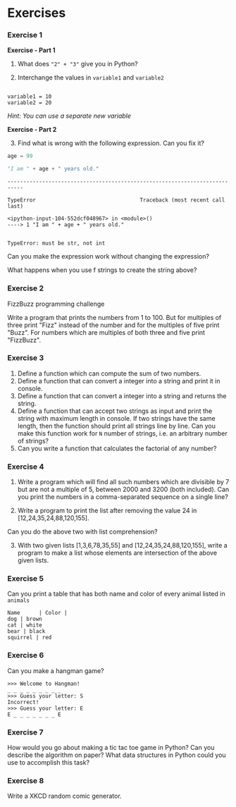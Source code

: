 # Exercises

### Exercise 1

**Exercise - Part 1**

1) What does `"2" + "3"` give you in Python?

<!--

2) Can you figure out how to make the following string all lowercase?

*Hint: You can might need to check the documentation*

https://docs.python.org/3.6/library/stdtypes.html#string-methods

-->

2) Interchange the values in `variable1` and `variable2`

```

variable1 = 10
variable2 = 20

```

*Hint: You can use a separate new variable*

**Exercise - Part 2**

3) Find what is wrong with the following expression. Can you fix it?


```python
age = 99
```


```python
"I am " + age + " years old."
```

    ---------------------------------------------------------------------------

    TypeError                                 Traceback (most recent call last)

    <ipython-input-104-552dcf048967> in <module>()
    ----> 1 "I am " + age + " years old."


    TypeError: must be str, not int


Can you make the expression work without changing the expression?

What happens when you use f strings to create the string above?

### Exercise 2

FizzBuzz programming challenge

Write a program that prints the numbers from 1 to 100. But for multiples of three print "Fizz" instead of the number and for the multiples of five print "Buzz". For numbers which are multiples of both three and five print "FizzBuzz".

### Exercise 3

1) Define a function which can compute the sum of two numbers.
2) Define a function that can convert a integer into a string and print it in console.
3) Define a function that can convert a integer into a string and returns the string.
4) Define a function that can accept two strings as input and print the string with maximum length in console. If two strings have the same length, then the function should print all strings line by line. Can you make this function work for `N` number of strings, i.e. an arbitrary number of strings?
5) Can you write a function that calculates the factorial of any number?

### Exercise 4

1) Write a program which will find all such numbers which are divisible by 7 but are not a multiple of 5, between 2000 and 3200 (both included).
Can you print the numbers in a comma-separated sequence on a single line?

2) Write a program to print the list after removing the value 24 in [12,24,35,24,88,120,155].

Can you do the above two with list comprehension?

3) With two given lists [1,3,6,78,35,55] and [12,24,35,24,88,120,155], write a program to make a list whose elements are intersection of the above given lists.

### Exercise 5

Can you print a table that has both name and color of every animal listed in `animals`

    Name      | Color |
    dog | brown
    cat | white
    bear | black
    squirrel | red


### Exercise 6

Can you make a hangman game?

```
>>> Welcome to Hangman!
_ _ _ _ _ _ _ _ _
>>> Guess your letter: S
Incorrect!
>>> Guess your letter: E
E _ _ _ _ _ _ _ E
```

### Exercise 7

How would you go about making a tic tac toe game in Python? Can you describe the algorithm on paper? What data structures in Python could you use to accomplish this task?

### Exercise 8

Write a XKCD random comic generator.

